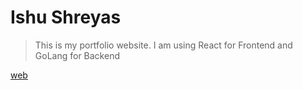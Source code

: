 # Ishu Shreyas

> This is my portfolio website.
> I am using React for Frontend and GoLang for Backend 

[web](https://ishushreyas.vercel.app/)